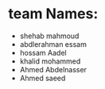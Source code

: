# team Names:
- shehab mahmoud
- abdlerahman essam
- hossam Aadel
- khalid mohammed
- Ahmed Abdelnasser
- Ahmed saeed
